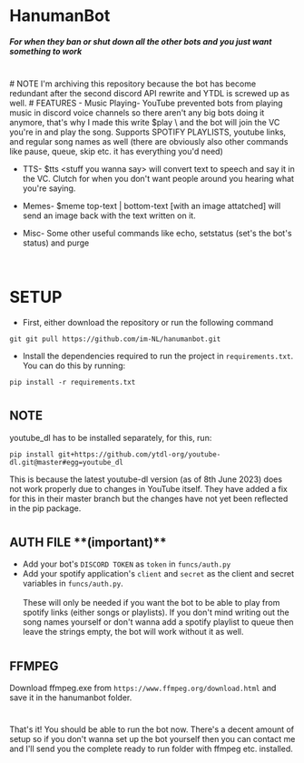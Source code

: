 # HanumanBot

##### For when they ban or shut down all the other bots and you just want something to work
<br>
# NOTE
I'm archiving this repository because the bot has become redundant after the second discord API rewrite and YTDL is screwed up as well.
# FEATURES
- Music Playing- YouTube prevented bots from playing music in discord voice channels so there aren't any big bots doing it anymore, that's why I made this write $play \<song name> and the bot will join the VC you're in and play the song. Supports SPOTIFY PLAYLISTS, youtube links, and regular song names as well (there are obviously also other commands like pause, queue, skip etc. it has everything you'd need)

- TTS- $tts \<stuff you wanna say> will convert text to speech and say it in the VC. Clutch for when you don't want people around you hearing what you're saying.

- Memes- $meme top-text | bottom-text [with an image attatched] will send an image back with the text written on it.

- Misc- Some other useful commands like echo, setstatus (set's the bot's status) and purge

<br>

# SETUP
- First, either download the repository or run the following command 
```
git git pull https://github.com/im-NL/hanumanbot.git
```

- Install the dependencies required to run the project in `requirements.txt`. You can do this by running:
```
pip install -r requirements.txt
```
#

## **NOTE**
youtube_dl has to be installed separately, for this, run:
```
pip install git+https://github.com/ytdl-org/youtube-dl.git@master#egg=youtube_dl
```
This is because the latest youtube-dl version (as of 8th June 2023) does not work properly due to changes in YouTube itself. They have added a fix
for this in their master branch but the changes have not yet been reflected in the pip package.

#

## **AUTH FILE** \**(important)**
- Add your bot's `DISCORD TOKEN` as `token` in ``funcs/auth.py`` 
- Add your spotify application's `client` and `secret` as the client and secret variables in ``funcs/auth.py``. <br><br>
These will only be needed if you want the bot to be able to play from spotify links (either songs or playlists). If you don't mind writing out the song names yourself or don't wanna add a spotify playlist to queue then leave the strings empty, the bot will work without it as well.
#
## **FFMPEG** 
Download ffmpeg.exe from ``https://www.ffmpeg.org/download.html`` and save it in the hanumanbot folder.

#

That's it! You should be able to run the bot now. There's a decent amount of setup so if you don't wanna set up the bot yourself then you can contact me and I'll send you the complete ready to run folder with ffmpeg etc. installed.


